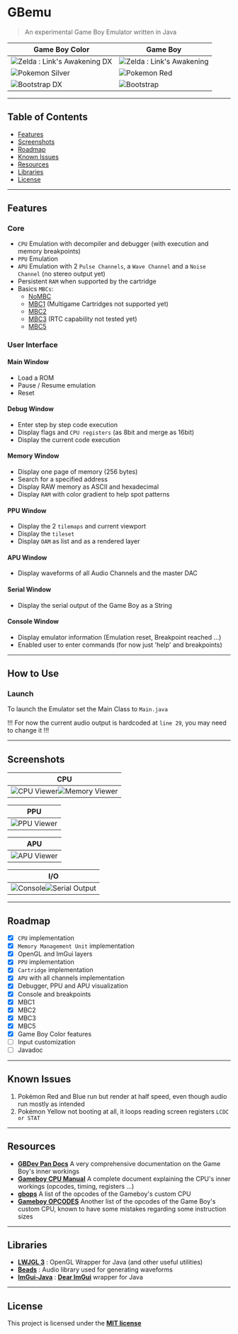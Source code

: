 # GBemu

> An experimental Game Boy Emulator written in Java

| Game Boy Color | Game Boy |
|---|---|
|![Zelda : Link's Awakening DX](img/zelda_DX.gif)|![Zelda : Link's Awakening](img/zelda.gif)|
|![Pokemon Silver](img/pokemon_DX.gif)|![Pokemon Red](img/pokemon.gif)|
|![Bootstrap DX](img/bootstrap_DX.gif)|![Bootstrap](img/bootstrap.gif)|


---

## Table of Contents

- [Features](#features)
- [Screenshots](#screenshots)
- [Roadmap](#roadmap)
- [Known Issues](#known-issues)
- [Resources](#resources)
- [Libraries](#libraries)
- [License](#license)

---

## Features
### Core
* ```CPU``` Emulation with decompiler and debugger (with execution and memory breakpoints)
* ```PPU``` Emulation
* ```APU``` Emulation with 2 ```Pulse Channels```, a ```Wave Channel``` and a ```Noise Channel``` (no stereo output yet)
* Persistent ```RAM``` when supported by the cartridge
* Basics ```MBCs```:
    - [NoMBC](https://gbdev.io/pandocs/nombc.html)
    - [MBC1](https://gbdev.io/pandocs/MBC1.html) (Multigame Cartridges not supported yet)
    - [MBC2](https://gbdev.io/pandocs/MBC2.html)
    - [MBC3](https://gbdev.io/pandocs/MBC3.html) (RTC capability not tested yet)
    - [MBC5](https://gbdev.io/pandocs/MBC4.html)
    
### User Interface

#### Main Window
- Load a ROM
- Pause / Resume emulation
- Reset

#### Debug Window
- Enter step by step code execution
- Display flags and ```CPU registers``` (as 8bit and merge as 16bit)
- Display the current code execution

#### Memory Window
- Display one page of memory (256 bytes)
- Search for a specified address
- Display RAW memory as ASCII and hexadecimal
- Display ```RAM``` with color gradient to help spot patterns

#### PPU Window
- Display the 2 ```tilemaps``` and current viewport
- Display the ```tileset```
- Display ```OAM``` as list and as a rendered layer

#### APU Window
- Display waveforms of all Audio Channels and the master DAC

#### Serial Window
- Display the serial output of the Game Boy as a String

#### Console Window
- Display emulator information (Emulation reset, Breakpoint reached ...)
- Enabled user to enter commands (for now just 'help' and breakpoints)
  
---

## How to Use
### Launch
To launch the Emulator set the Main Class to ```Main.java```

!!! For now the current audio output is hardcoded at ```line 29```, you may need to change it !!!

---

## Screenshots
| CPU |
|-----|
|![CPU Viewer](img/cpu.gif)![Memory Viewer](img/memory.gif)|

| PPU |
|-----|
|![PPU Viewer](img/ppu.gif)|

| APU |
|-----|
|![APU Viewer](img/apu.gif)|


| I/O |
|-----|
|![Console](img/console.png)![Serial Output](img/serial.png)|

---

## Roadmap
* [x] ```CPU``` implementation
* [x] ```Memory Management Unit``` implementation
* [x] OpenGL and ImGui layers
* [x] ```PPU``` implementation
* [x] ```Cartridge``` implementation
* [x] ```APU``` with all channels implementation
* [x] Debugger, PPU and APU visualization
* [x] Console and breakpoints
* [x] MBC1
* [x] MBC2
* [x] MBC3
* [x] MBC5
* [x] Game Boy Color features
* [ ] Input customization
* [ ] Javadoc

---

## Known Issues

1) Pokémon Red and Blue run but render at half speed, even though audio run mostly as intended
2) Pokémon Yellow not booting at all, it loops reading screen registers ```LCDC or STAT```
--- 

## Resources
- **[GBDev Pan Docs](https://gbdev.io/pandocs/)** A very comprehensive documentation on the Game Boy's inner workings
- **[Gameboy CPU Manual](http://marc.rawer.de/Gameboy/Docs/GBCPUman.pdf)** A complete document explaining the CPU's inner workings (opcodes, timing, registers ...)
- **[gbops](https://izik1.github.io/gbops/)** A list of the opcodes of the Gameboy's custom CPU
- **[Gameboy OPCODES](https://www.pastraiser.com/cpu/gameboy/gameboy_opcodes.html)** Another list of the opcodes of the Game Boy's custom CPU, known to have some mistakes regarding some instruction sizes
---

## Libraries
- **[LWJGL 3](https://www.lwjgl.org/)** : OpenGL Wrapper for Java (and other useful utilities)
- **[Beads](http://www.beadsproject.net/)** : Audio library used for generating waveforms
- **[ImGui-Java](https://github.com/SpaiR/imgui-java)** : **[Dear ImGui](https://github.com/ocornut/imgui)** wrapper for Java
---

## License

This project is licensed under the **[MIT license](http://opensource.org/licenses/mit-license.php)**
